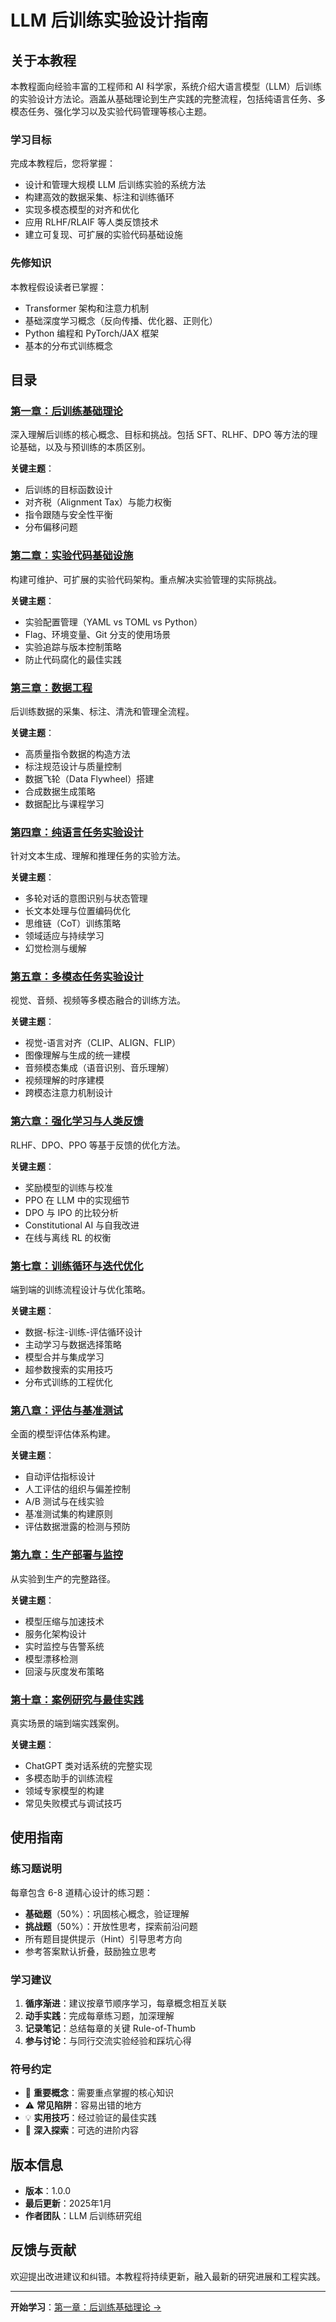 # LLM 后训练实验设计指南

## 关于本教程

本教程面向经验丰富的工程师和 AI 科学家，系统介绍大语言模型（LLM）后训练的实验设计方法论。涵盖从基础理论到生产实践的完整流程，包括纯语言任务、多模态任务、强化学习以及实验代码管理等核心主题。

### 学习目标

完成本教程后，您将掌握：
- 设计和管理大规模 LLM 后训练实验的系统方法
- 构建高效的数据采集、标注和训练循环
- 实现多模态模型的对齐和优化
- 应用 RLHF/RLAIF 等人类反馈技术
- 建立可复现、可扩展的实验代码基础设施

### 先修知识

本教程假设读者已掌握：
- Transformer 架构和注意力机制
- 基础深度学习概念（反向传播、优化器、正则化）
- Python 编程和 PyTorch/JAX 框架
- 基本的分布式训练概念

## 目录

### [第一章：后训练基础理论](chapter1.md)
深入理解后训练的核心概念、目标和挑战。包括 SFT、RLHF、DPO 等方法的理论基础，以及与预训练的本质区别。

**关键主题**：
- 后训练的目标函数设计
- 对齐税（Alignment Tax）与能力权衡
- 指令跟随与安全性平衡
- 分布偏移问题

### [第二章：实验代码基础设施](chapter2.md)
构建可维护、可扩展的实验代码架构。重点解决实验管理的实际挑战。

**关键主题**：
- 实验配置管理（YAML vs TOML vs Python）
- Flag、环境变量、Git 分支的使用场景
- 实验追踪与版本控制策略
- 防止代码腐化的最佳实践

### [第三章：数据工程](chapter3.md)
后训练数据的采集、标注、清洗和管理全流程。

**关键主题**：
- 高质量指令数据的构造方法
- 标注规范设计与质量控制
- 数据飞轮（Data Flywheel）搭建
- 合成数据生成策略
- 数据配比与课程学习

### [第四章：纯语言任务实验设计](chapter4.md)
针对文本生成、理解和推理任务的实验方法。

**关键主题**：
- 多轮对话的意图识别与状态管理
- 长文本处理与位置编码优化
- 思维链（CoT）训练策略
- 领域适应与持续学习
- 幻觉检测与缓解

### [第五章：多模态任务实验设计](chapter5.md)
视觉、音频、视频等多模态融合的训练方法。

**关键主题**：
- 视觉-语言对齐（CLIP、ALIGN、FLIP）
- 图像理解与生成的统一建模
- 音频模态集成（语音识别、音乐理解）
- 视频理解的时序建模
- 跨模态注意力机制设计

### [第六章：强化学习与人类反馈](chapter6.md)
RLHF、DPO、PPO 等基于反馈的优化方法。

**关键主题**：
- 奖励模型的训练与校准
- PPO 在 LLM 中的实现细节
- DPO 与 IPO 的比较分析
- Constitutional AI 与自我改进
- 在线与离线 RL 的权衡

### [第七章：训练循环与迭代优化](chapter7.md)
端到端的训练流程设计与优化策略。

**关键主题**：
- 数据-标注-训练-评估循环设计
- 主动学习与数据选择策略
- 模型合并与集成学习
- 超参数搜索的实用技巧
- 分布式训练的工程优化

### [第八章：评估与基准测试](chapter8.md)
全面的模型评估体系构建。

**关键主题**：
- 自动评估指标设计
- 人工评估的组织与偏差控制
- A/B 测试与在线实验
- 基准测试集的构建原则
- 评估数据泄露的检测与预防

### [第九章：生产部署与监控](chapter9.md)
从实验到生产的完整路径。

**关键主题**：
- 模型压缩与加速技术
- 服务化架构设计
- 实时监控与告警系统
- 模型漂移检测
- 回滚与灰度发布策略

### [第十章：案例研究与最佳实践](chapter10.md)
真实场景的端到端实践案例。

**关键主题**：
- ChatGPT 类对话系统的完整实现
- 多模态助手的训练流程
- 领域专家模型的构建
- 常见失败模式与调试技巧

## 使用指南

### 练习题说明

每章包含 6-8 道精心设计的练习题：
- **基础题**（50%）：巩固核心概念，验证理解
- **挑战题**（50%）：开放性思考，探索前沿问题
- 所有题目提供提示（Hint）引导思考方向
- 参考答案默认折叠，鼓励独立思考

### 学习建议

1. **循序渐进**：建议按章节顺序学习，每章概念相互关联
2. **动手实践**：完成每章练习题，加深理解
3. **记录笔记**：总结每章的关键 Rule-of-Thumb
4. **参与讨论**：与同行交流实验经验和踩坑心得

### 符号约定

- 📌 **重要概念**：需要重点掌握的核心知识
- ⚠️ **常见陷阱**：容易出错的地方
- 💡 **实用技巧**：经过验证的最佳实践
- 🔬 **深入探索**：可选的进阶内容

## 版本信息

- **版本**：1.0.0
- **最后更新**：2025年1月
- **作者团队**：LLM 后训练研究组

## 反馈与贡献

欢迎提出改进建议和纠错。本教程将持续更新，融入最新的研究进展和工程实践。

---

**开始学习**：[第一章：后训练基础理论 →](chapter1.md)
